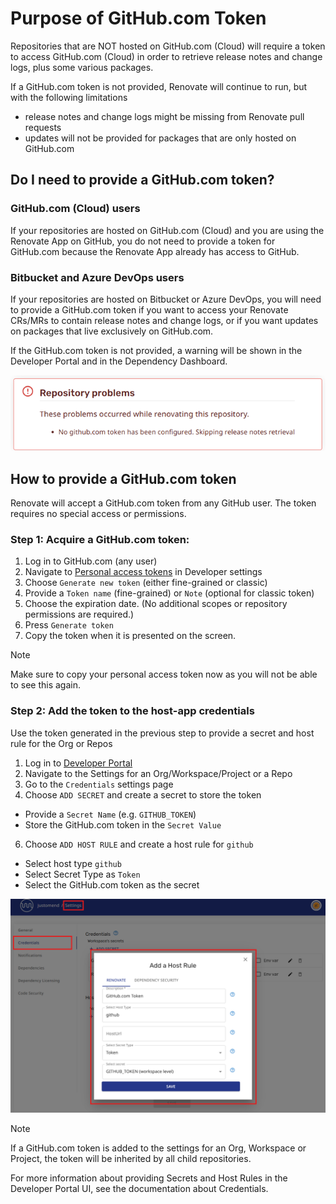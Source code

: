 # Purpose of GitHub.com Token

Repositories that are NOT hosted on GitHub.com (Cloud) will require a token to access GitHub.com (Cloud) in order to retrieve release notes and change logs, plus some various packages.

If a GitHub.com token is not provided, Renovate will continue to run, but with the following limitations

- release notes and change logs might be missing from Renovate pull requests
- updates will not be provided for packages that are only hosted on GitHub.com

## Do I need to provide a GitHub.com token?

### GitHub.com (Cloud) users

If your repositories are hosted on GitHub.com (Cloud) and you are using the Renovate App on GitHub, you do not need to provide a token for GitHub.com because the Renovate App already has access to GitHub.

### Bitbucket and Azure DevOps users

If your repositories are hosted on Bitbucket or Azure DevOps, you will need to provide a GitHub.com token if you want to access your Renovate CRs/MRs to contain release notes and change logs, or if you want updates on packages that live exclusively on GitHub.com.

If the GitHub.com token is not provided, a warning will be shown in the Developer Portal and in the Dependency Dashboard.

![Portal warning about GitHub.com](../assets/images/github-token-warning.png)

## How to provide a GitHub.com token

Renovate will accept a GitHub.com token from any GitHub user.
The token requires no special access or permissions.

### Step 1: Acquire a GitHub.com token:

1. Log in to GitHub.com (any user)
2. Navigate to [Personal access tokens](https://github.com/settings/tokens) in Developer settings
3. Choose `Generate new token` (either fine-grained or classic)
4. Provide a `Token name` (fine-grained) or `Note` (optional for classic token)
5. Choose the expiration date. (No additional scopes or repository permissions are required.)
6. Press `Generate token`
7. Copy the token when it is presented on the screen.

> [!NOTE]
>
> Make sure to copy your personal access token now as you will not be able to see this again.

### Step 2: Add the token to the host-app credentials

Use the token generated in the previous step to provide a secret and host rule for the Org or Repos

1. Log in to [Developer Portal](https://developer.mend.io/)
2. Navigate to the Settings for an Org/Workspace/Project or a Repo
3. Go to the `Credentials` settings page
4. Choose `ADD SECRET` and create a secret to store the token

* Provide a `Secret Name` (e.g. `GITHUB_TOKEN`)
* Store the GitHub.com token in the `Secret Value`

6. Choose `ADD HOST RULE` and create a host rule for `github`

* Select host type `github`
* Select Secret Type as `Token`
* Select the GitHub.com token as the secret

![Add a Host Rule UI](../assets/images/add-github-token-host-rule.png)

> [!NOTE]
>
> If a GitHub.com token is added to the settings for an Org, Workspace or Project, the token will be inherited by all child repositories.

For more information about providing Secrets and Host Rules in the Developer Portal UI, see the documentation about Credentials.
